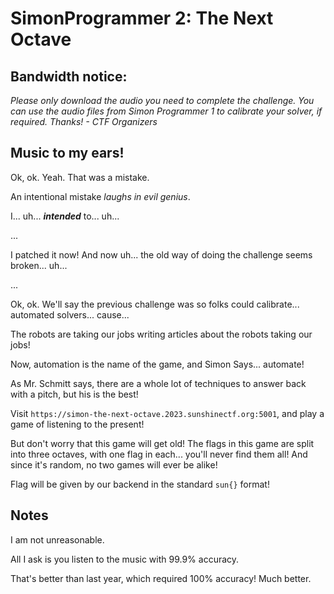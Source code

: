# SimonProgrammer 2: The Next Octave
## Bandwidth notice:
*Please only download the audio you need to complete the challenge. You can use the audio files from Simon Programmer 1 to calibrate your solver, if required. Thanks! - CTF Organizers*

## Music to my ears!

Ok, ok. Yeah. That was a mistake.

An intentional mistake *laughs in evil genius*.

I... uh... ***intended*** to... uh...

...

I patched it now! And now uh... the old way of doing the challenge seems broken... uh...

...

Ok, ok. We'll say the previous challenge was so folks could calibrate... automated solvers... cause...

The robots are taking our jobs writing articles about the robots taking our jobs!

Now, automation is the name of the game, and Simon Says... automate!

As Mr. Schmitt says, there are a whole lot of techniques to answer back with a pitch, but his is the best!

Visit `https://simon-the-next-octave.2023.sunshinectf.org:5001`, and play a game of listening to the present!

But don't worry that this game will get old! The flags in this game are split into three octaves, with one flag in each... you'll never find them all! And since it's random, no two games will ever be alike!

Flag will be given by our backend in the standard `sun{}` format!

## Notes

I am not unreasonable.

All I ask is you listen to the music with 99.9% accuracy.

That's better than last year, which required 100% accuracy! Much better.
